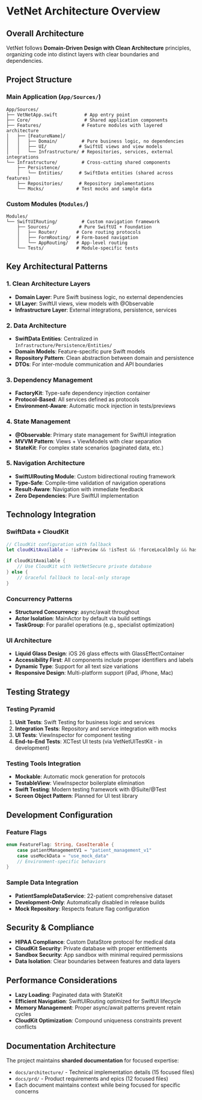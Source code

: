 # VetNet Architecture Overview

## Overall Architecture
VetNet follows **Domain-Driven Design with Clean Architecture** principles, organizing code into distinct layers with clear boundaries and dependencies.

## Project Structure

### Main Application (`App/Sources/`)
```
App/Sources/
├── VetNetApp.swift          # App entry point
├── Core/                    # Shared application components
├── Features/               # Feature modules with layered architecture
│   ├── [FeatureName]/
│   │   ├── Domain/         # Pure business logic, no dependencies
│   │   ├── UI/            # SwiftUI views and view models
│   │   └── Infrastructure/ # Repositories, services, external integrations
└── Infrastructure/         # Cross-cutting shared components
    ├── Persistence/
    │   └── Entities/      # SwiftData entities (shared across features)
    ├── Repositories/      # Repository implementations
    └── Mocks/            # Test mocks and sample data
```

### Custom Modules (`Modules/`)
```
Modules/
└── SwiftUIRouting/         # Custom navigation framework
    ├── Sources/           # Pure SwiftUI + Foundation
    │   ├── Router/       # Core routing protocols
    │   ├── FormRouting/  # Form-based navigation
    │   └── AppRouting/   # App-level routing
    └── Tests/            # Module-specific tests
```

## Key Architectural Patterns

### 1. Clean Architecture Layers
- **Domain Layer**: Pure Swift business logic, no external dependencies
- **UI Layer**: SwiftUI views, view models with @Observable
- **Infrastructure Layer**: External integrations, persistence, services

### 2. Data Architecture
- **SwiftData Entities**: Centralized in `Infrastructure/Persistence/Entities/`
- **Domain Models**: Feature-specific pure Swift models
- **Repository Pattern**: Clean abstraction between domain and persistence
- **DTOs**: For inter-module communication and API boundaries

### 3. Dependency Management
- **FactoryKit**: Type-safe dependency injection container
- **Protocol-Based**: All services defined as protocols
- **Environment-Aware**: Automatic mock injection in tests/previews

### 4. State Management
- **@Observable**: Primary state management for SwiftUI integration
- **MVVM Pattern**: Views + ViewModels with clear separation
- **StateKit**: For complex state scenarios (paginated data, etc.)

### 5. Navigation Architecture
- **SwiftUIRouting Module**: Custom bidirectional routing framework
- **Type-Safe**: Compile-time validation of navigation operations
- **Result-Aware**: Navigation with immediate feedback
- **Zero Dependencies**: Pure SwiftUI implementation

## Technology Integration

### SwiftData + CloudKit
```swift
// CloudKit configuration with fallback
let cloudKitAvailable = !isPreview && !isTest && !forceLocalOnly && hasCloudKitEntitlements()

if cloudKitAvailable {
    // Use CloudKit with VetNetSecure private database
} else {
    // Graceful fallback to local-only storage
}
```

### Concurrency Patterns
- **Structured Concurrency**: async/await throughout
- **Actor Isolation**: MainActor by default via build settings
- **TaskGroup**: For parallel operations (e.g., specialist optimization)

### UI Architecture
- **Liquid Glass Design**: iOS 26 glass effects with GlassEffectContainer
- **Accessibility First**: All components include proper identifiers and labels
- **Dynamic Type**: Support for all text size variations
- **Responsive Design**: Multi-platform support (iPad, iPhone, Mac)

## Testing Strategy

### Testing Pyramid
1. **Unit Tests**: Swift Testing for business logic and services
2. **Integration Tests**: Repository and service integration with mocks
3. **UI Tests**: ViewInspector for component testing
4. **End-to-End Tests**: XCTest UI tests (via VetNetUITestKit - in development)

### Testing Tools Integration
- **Mockable**: Automatic mock generation for protocols
- **TestableView**: ViewInspector boilerplate elimination
- **Swift Testing**: Modern testing framework with @Suite/@Test
- **Screen Object Pattern**: Planned for UI test library

## Development Configuration

### Feature Flags
```swift
enum FeatureFlag: String, CaseIterable {
    case patientManagementV1 = "patient_management_v1"
    case useMockData = "use_mock_data"
    // Environment-specific behaviors
}
```

### Sample Data Integration
- **PatientSampleDataService**: 22-patient comprehensive dataset
- **Development-Only**: Automatically disabled in release builds
- **Mock Repository**: Respects feature flag configuration

## Security & Compliance
- **HIPAA Compliance**: Custom DataStore protocol for medical data
- **CloudKit Security**: Private database with proper entitlements
- **Sandbox Security**: App sandbox with minimal required permissions
- **Data Isolation**: Clear boundaries between features and data layers

## Performance Considerations
- **Lazy Loading**: Paginated data with StateKit
- **Efficient Navigation**: SwiftUIRouting optimized for SwiftUI lifecycle
- **Memory Management**: Proper async/await patterns prevent retain cycles
- **CloudKit Optimization**: Compound uniqueness constraints prevent conflicts

## Documentation Architecture
The project maintains **sharded documentation** for focused expertise:
- `docs/architecture/` - Technical implementation details (15 focused files)
- `docs/prd/` - Product requirements and epics (12 focused files)
- Each document maintains context while being focused for specific concerns